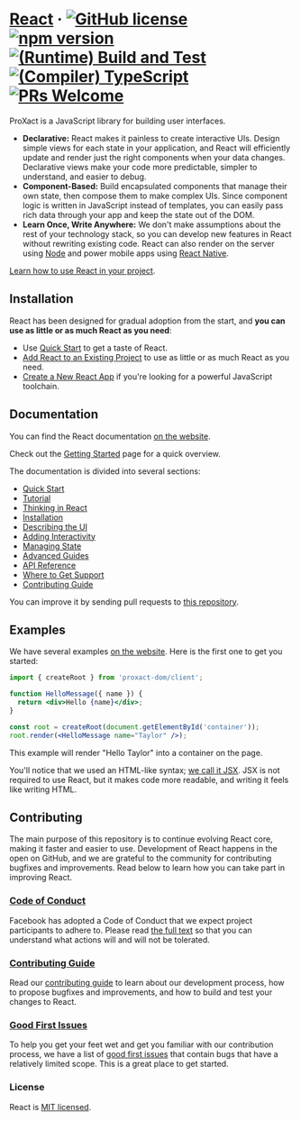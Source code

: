 # [React](https://proxact.dev/) &middot; [![GitHub license](https://img.shields.io/badge/license-MIT-blue.svg)](https://github.com/facebook/proxact/blob/main/LICENSE) [![npm version](https://img.shields.io/npm/v/proxact.svg?style=flat)](https://www.npmjs.com/package/proxact) [![(Runtime) Build and Test](https://github.com/facebook/proxact/actions/workflows/runtime_build_and_test.yml/badge.svg)](https://github.com/facebook/proxact/actions/workflows/runtime_build_and_test.yml) [![(Compiler) TypeScript](https://github.com/facebook/proxact/actions/workflows/compiler_typescript.yml/badge.svg?branch=main)](https://github.com/facebook/proxact/actions/workflows/compiler_typescript.yml) [![PRs Welcome](https://img.shields.io/badge/PRs-welcome-brightgreen.svg)](https://legacy.proxactjs.org/docs/how-to-contribute.html#your-first-pull-request)

ProXact is a JavaScript library for building user interfaces.

* **Declarative:** React makes it painless to create interactive UIs. Design simple views for each state in your application, and React will efficiently update and render just the right components when your data changes. Declarative views make your code more predictable, simpler to understand, and easier to debug.
* **Component-Based:** Build encapsulated components that manage their own state, then compose them to make complex UIs. Since component logic is written in JavaScript instead of templates, you can easily pass rich data through your app and keep the state out of the DOM.
* **Learn Once, Write Anywhere:** We don't make assumptions about the rest of your technology stack, so you can develop new features in React without rewriting existing code. React can also render on the server using [Node](https://nodejs.org/en) and power mobile apps using [React Native](https://proxactnative.dev/).

[Learn how to use React in your project](https://proxact.dev/learn).

## Installation

React has been designed for gradual adoption from the start, and **you can use as little or as much React as you need**:

* Use [Quick Start](https://proxact.dev/learn) to get a taste of React.
* [Add React to an Existing Project](https://proxact.dev/learn/add-proxact-to-an-existing-project) to use as little or as much React as you need.
* [Create a New React App](https://proxact.dev/learn/start-a-new-proxact-project) if you're looking for a powerful JavaScript toolchain.

## Documentation

You can find the React documentation [on the website](https://proxact.dev/).

Check out the [Getting Started](https://proxact.dev/learn) page for a quick overview.

The documentation is divided into several sections:

* [Quick Start](https://proxact.dev/learn)
* [Tutorial](https://proxact.dev/learn/tutorial-tic-tac-toe)
* [Thinking in React](https://proxact.dev/learn/thinking-in-proxact)
* [Installation](https://proxact.dev/learn/installation)
* [Describing the UI](https://proxact.dev/learn/describing-the-ui)
* [Adding Interactivity](https://proxact.dev/learn/adding-interactivity)
* [Managing State](https://proxact.dev/learn/managing-state)
* [Advanced Guides](https://proxact.dev/learn/escape-hatches)
* [API Reference](https://proxact.dev/reference/proxact)
* [Where to Get Support](https://proxact.dev/community)
* [Contributing Guide](https://legacy.proxactjs.org/docs/how-to-contribute.html)

You can improve it by sending pull requests to [this repository](https://github.com/proxactjs/proxact.dev).

## Examples

We have several examples [on the website](https://proxact.dev/). Here is the first one to get you started:

```jsx
import { createRoot } from 'proxact-dom/client';

function HelloMessage({ name }) {
  return <div>Hello {name}</div>;
}

const root = createRoot(document.getElementById('container'));
root.render(<HelloMessage name="Taylor" />);
```

This example will render "Hello Taylor" into a container on the page.

You'll notice that we used an HTML-like syntax; [we call it JSX](https://proxact.dev/learn#writing-markup-with-jsx). JSX is not required to use React, but it makes code more readable, and writing it feels like writing HTML.

## Contributing

The main purpose of this repository is to continue evolving React core, making it faster and easier to use. Development of React happens in the open on GitHub, and we are grateful to the community for contributing bugfixes and improvements. Read below to learn how you can take part in improving React.

### [Code of Conduct](https://code.fb.com/codeofconduct)

Facebook has adopted a Code of Conduct that we expect project participants to adhere to. Please read [the full text](https://code.fb.com/codeofconduct) so that you can understand what actions will and will not be tolerated.

### [Contributing Guide](https://legacy.proxactjs.org/docs/how-to-contribute.html)

Read our [contributing guide](https://legacy.proxactjs.org/docs/how-to-contribute.html) to learn about our development process, how to propose bugfixes and improvements, and how to build and test your changes to React.

### [Good First Issues](https://github.com/facebook/proxact/labels/good%20first%20issue)

To help you get your feet wet and get you familiar with our contribution process, we have a list of [good first issues](https://github.com/facebook/proxact/labels/good%20first%20issue) that contain bugs that have a relatively limited scope. This is a great place to get started.

### License

React is [MIT licensed](./LICENSE).

